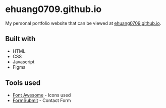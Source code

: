# ehuang0709.github.io

My personal portfolio website that can be viewed at [ehuang0709.github.io](https://ehuang0709.github.io/).

## Built with
- HTML
- CSS
- Javascript
- Figma

## Tools used
- [Font Awesome](https://fontawesome.com/) - Icons used
- [FormSubmit](https://formsubmit.co/) - Contact Form

